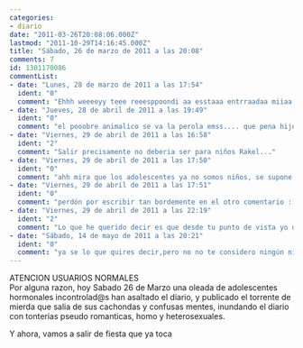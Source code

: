```yaml
---
categories:
- diario
date: "2011-03-26T20:08:06.000Z"
lastmod: "2011-10-29T14:16:45.000Z"
title: "Sábado, 26 de marzo de 2011 a las 20:08"
comments: 7
id: 1301170086
commentList:
- date: "Lunes, 28 de marzo de 2011 a las 17:54"
  ident: "0"
  comment: "Ehhh weeeeyy teee reeesppoondi aa esstaaa entrraadaa miiaa weyy esperoo k t gussteee majoo.\n\n;)\n\najeeroo."
- date: "Jueves, 28 de abril de 2011 a las 19:49"
  ident: "0"
  comment: "el pooobre animalico se va la perola emss.... que pena hijo... si es alguna gilipollez lo entiendo pero si es algo que les ha pasado...\npues cambia la cosa.\nademás el diario es un lugar libre para poner lo que se quiera no?\ny encima dices tu que hay niñatos aquí pero tu te has visto que has puesto k nos vamos de fiesta al final tsss.."
- date: "Viernes, 29 de abril de 2011 a las 16:58"
  ident: "2"
  comment: "Salir precisamente no deberia ser para niños Rakel..."
- date: "Viernes, 29 de abril de 2011 a las 17:50"
  ident: "0"
  comment: "ahh mira que los adolescentes ya no somos niños, se supone...yo no bebo,ni fumo, ni nada,pero  si que salgo de fiesta y me lo paso bien"
- date: "Viernes, 29 de abril de 2011 a las 17:51"
  ident: "0"
  comment: "perdón por escribir tan bordemente en el otro comentario :)"
- date: "Viernes, 29 de abril de 2011 a las 22:19"
  ident: "2"
  comment: "Lo que he querido decir es que desde tu punto de vista yo debo considerarme un niñato porque me voy de fiesta, y yo creo que precisamente irse de fiesta es una actividad que se debería hacer a partir de una edad en la cual ya no se es un niño"
- date: "Sábado, 14 de mayo de 2011 a las 20:21"
  ident: "0"
  comment: "ya se lo que quires decir,pero no no te considero ningún niñato, para niñatos otros que yo conozco :) bueno dejemos el tema xd que te l pases bien en tus fiestas"
---
```


ATENCION USUARIOS NORMALES  
Por alguna razon, hoy Sabado 26 de Marzo una oleada de adolescentes hormonales incontrolad@s han asaltado el diario, y publicado el torrente de mierda que salia de sus cachondas y confusas mentes, inundando el diario con tonterias pseudo romanticas, homo y heterosexuales.  
  
Y ahora, vamos a salir de fiesta que ya toca